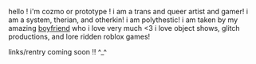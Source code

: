 hello ! i'm cozmo or prototype ! i am a trans and queer artist and gamer! i am a system, therian, and otherkin! i am polythestic! i am taken by my amazing [boyfriend](https://github.com/drawn0ut) who i love very much <3 i love object shows, glitch productions, and lore ridden roblox games!

links/rentry coming soon !! ^_^

